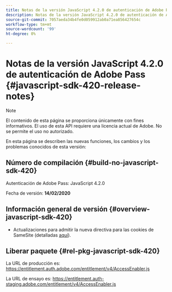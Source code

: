 ```yaml
---
title: Notas de la versión JavaScript 4.2.0 de autenticación de Adobe Pass
description: Notas de la versión JavaScript 4.2.0 de autenticación de Adobe Pass
source-git-commit: 7057aeda34b4fe0d059912ab0a71ea856427654c
workflow-type: tm+mt
source-wordcount: '99'
ht-degree: 0%

---
```


# Notas de la versión JavaScript 4.2.0 de autenticación de Adobe Pass {#javascript-sdk-420-release-notes}

>[!NOTE]
>
>El contenido de esta página se proporciona únicamente con fines informativos. El uso de esta API requiere una licencia actual de Adobe. No se permite el uso no autorizado.

En esta página se describen las nuevas funciones, los cambios y los problemas conocidos de esta versión:

## Número de compilación {#build-no-javascript-sdk-420}

Autenticación de Adobe Pass: JavaScript 4.2.0

Fecha de versión: **14/02/2020**


## Información general de versión {#overview-javascript-sdk-420}

* Actualizaciones para admitir la nueva directiva para las cookies de SameSite (detalladas [aquí](https://datatracker.ietf.org/doc/html/draft-ietf-httpbis-cookie-same-site-00)).


## Liberar paquete {#rel-pkg-javascript-sdk-420}

La URL de producción es: https://entitlement.auth.adobe.com/entitlement/v4/AccessEnabler.js

La URL de ensayo es: https://entitlement.auth-staging.adobe.com/entitlement/v4/AccessEnabler.js
